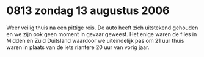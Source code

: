 # 0813 zondag 13 augustus 2006
Weer veilig thuis na een pittige reis. De auto heeft zich uitstekend gehouden en we zijn ook geen moment in gevaar geweest. Het enige waren de files in Midden en Zuid Duitsland waardoor we uiteindelijk pas om 21 uur thuis waren in plaats van de iets riantere 20 uur van vorig jaar.